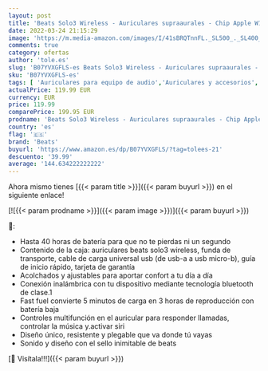 ```yaml
---
layout: post
title: 'Beats Solo3 Wireless - Auriculares supraaurales - Chip Apple W1  Bluetooth de Clase 1  40 Horas de Sonido ininterrumpido - Negro'
date: 2022-03-24 21:15:29
image: 'https://m.media-amazon.com/images/I/41sBRQTnnFL._SL500_._SL400_.jpg'
comments: true
category: ofertas
author: 'tole.es'
slug: 'B07YVXGFLS-es Beats Solo3 Wireless - Auriculares supraaurales - Chip...'
sku: 'B07YVXGFLS-es'
tags: [ 'Auriculares para equipo de audio','Auriculares y accesorios','Electrónica','apple','beats', ]
actualPrice: 119.99 EUR
currency: EUR
price: 119.99
comparePrice: 199.95 EUR
prodname: 'Beats Solo3 Wireless - Auriculares supraaurales - Chip Apple W1  Bluetooth de Clase 1  40 Horas de Sonido ininterrumpido - Negro'
country: 'es'
flag: '🇪🇸'
brand: 'Beats'
buyurl: 'https://www.amazon.es/dp/B07YVXGFLS/?tag=tolees-21'
descuento: '39.99'
average: '144.634222222222'
---
```


Ahora mismo tienes [{{< param title >}}]({{< param buyurl >}}) en el siguiente enlace!

[![{{< param prodname >}}]({{< param image >}})]({{< param buyurl >}})

🔎:

- Hasta 40 horas de batería para que no te pierdas ni un segundo
- Contenido de la caja: auriculares beats solo3 wireless, funda de transporte, cable de carga universal usb (de usb-a a usb micro-b), guía de inicio rápido, tarjeta de garantía
- Acolchados y ajustables para aportar confort a tu día a día
- Conexión inalámbrica con tu dispositivo mediante tecnología bluetooth de clase.1
- Fast fuel convierte 5 minutos de carga en 3 horas de reproducción con batería baja
- Controles multifunción en el auricular para responder llamadas, controlar la música y.activar siri
- Diseño único, resistente y plegable que va donde tú vayas
- Sonido y diseño con el sello inimitable de beats

[🛒 Visítala!!!]({{< param buyurl >}})
